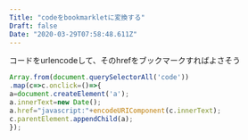 ```yaml
---
Title: "codeをbookmarkletに変換する"
Draft: false
Date: "2020-03-29T07:58:48.611Z"
---
```


コードをurlencodeして、そのhrefをブックマークすればよさそう

<!--more-->

```javascript
Array.from(document.querySelectorAll('code'))
.map(c=>c.onclick=()=>{
a=document.createElement('a');
a.innerText=new Date();
a.href="javascript:"+encodeURIComponent(c.innerText);
c.parentElement.appendChild(a);
});
```
